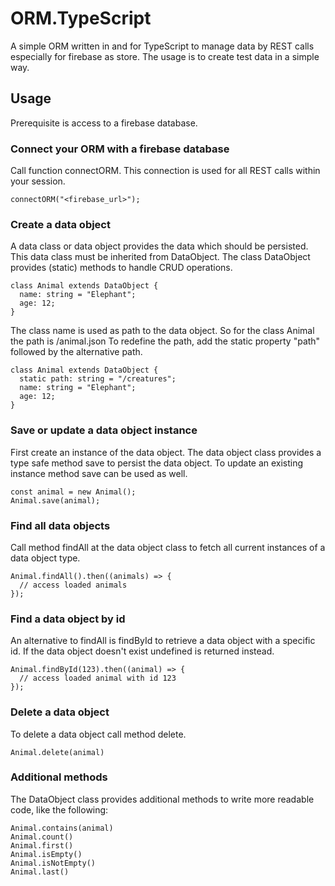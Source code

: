 # ORM.TypeScript
A simple ORM written in and for TypeScript to manage data by REST calls especially for firebase as store. The usage is to create test data in a simple way.

## Usage
Prerequisite is access to a firebase database.

### Connect your ORM with a firebase database
Call function connectORM. This connection is used for all REST calls within your session.
```
connectORM("<firebase_url>");
```

### Create a data object
A data class or data object provides the data which should be persisted. This data class must be inherited from DataObject. The class DataObject provides (static) methods to handle CRUD operations.
```
class Animal extends DataObject {
  name: string = "Elephant";
  age: 12;
}
```

The class name is used as path to the data object. So for the class Animal the path is /animal.json
To redefine the path, add the static property "path" followed by the alternative path.
```
class Animal extends DataObject {
  static path: string = "/creatures";
  name: string = "Elephant";
  age: 12;
}
```

### Save or update a data object instance
First create an instance of the data object. The data object class provides a type safe method save to persist the data object.
To update an existing instance method save can be used as well.
```
const animal = new Animal();
Animal.save(animal);
```

### Find all data objects
Call method findAll at the data object class to fetch all current instances of a data object type.
```
Animal.findAll().then((animals) => {
  // access loaded animals
});
```

### Find a data object by id
An alternative to findAll is findById to retrieve a data object with a specific id. If the data object doesn't exist undefined is returned instead.
```
Animal.findById(123).then((animal) => {
  // access loaded animal with id 123
});
```

### Delete a data object
To delete a data object call method delete.
```
Animal.delete(animal)
```

### Additional methods
The DataObject class provides additional methods to write more readable code, like the following:
```
Animal.contains(animal)
Animal.count()
Animal.first()
Animal.isEmpty()
Animal.isNotEmpty()
Animal.last()
```
